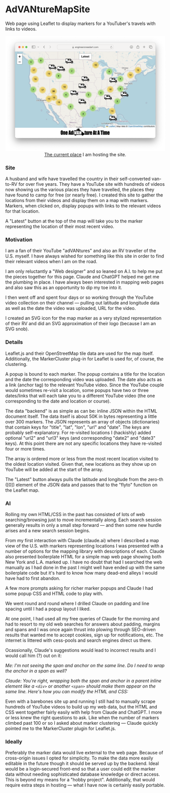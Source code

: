 # AdVANtureMapSite
Web page using Leaflet to display markers for a YouTuber's travels with links to videos.

<p align="center">
<img src="https://github.com/EngineersNeedArt/AdVANtureMapSite/blob/21018cf69b3bae198c2ce0c0d977ee1a5941ce70/screenshot.png">
<a href="https://engineersneedart.com/OneAdvanture/index.html" target="_blank">The current place</a> I am hosting the site.
</p>

### Site

A husband and wife have travelled the country in their self-converted van-to-RV for over five years. They have a YouTube site with hundreds of videos now showing us the various places they have travelled, the places they have found to camp for free (or nearly free). I created this site to gather the locations from their videos and display them on a map with markers. Markers, when clicked on, display popups with links to the relevant videos for that location.

A "Latest" button at the top of the map will take you to the marker representing the location of their most recent video.

### Motivation

I am a fan of their YouTube "adVANtures" and also an RV traveller of the U.S. myself. I have always wished for something like this site in order to find their relevant videos when I am on the road.

I am only reluctantly a "Web designer" and so leaned on A.I. to help me put the pieces together for this page. Claude and ChatGPT helped me get me the plumbing in place. I have always been interested in mapping web pages and also saw this as an opportunity to dip my toe into it.

I then went off and spent four days or so working through the YouTube video collection on their channel — pulling out latitude and longitude data as well as the date the video was uploaded, URL for the video.

I created an SVG icon for the map marker as a very stylized representation of their RV and did an SVG approximation of their logo (because I am an SVG snob).

### Details

Leaflet.js and their OpenStreetMap tile data are used for the map itself. Additionally, the MarkerCluster plug-in for Leaflet is used for, of course, the clustering.

A popup is bound to each marker. The popup contains a title for the location and the date the corresponding video was uploaded. The date also acts as a link (anchor tag) to the relevant YouTube video. Since the YouTube couple would sometimes re-visit a location, some popups have two or three dates/links that will each take you to a different YouTube video (the one corresponding to the date and location or course).

The data "backend" is as simple as can be: inline JSON within the HTML document itself. The data itself is about 50K in bytes representing a little over 300 markers. The JSON represents an array of objects (dictionaries) that contain keys for "title", "lat", "lon", "url" and "date". The keys are probably self-explanatory. For re-visited locations I (hackishly) added optional "url2" and "url3" keys (and corresponding "date2" and "date3" keys). At this point there are not any specific locations they have re-visited four or more times.

The array is ordered more or less from the most recent location visited to the oldest location visited. Given that, new locations as they show up on YouTube will be added at the start of the array.

The "Latest" button always pulls the latitude and longitude from the zero-th ([0]) element of the JSON data and passes that to the "flyto" function on the Leaflet map.

### AI

Rolling my own HTML/CSS in the past has consisted of lots of web searching/browsing just to move incrementally along. Each search session generally results in only a small step forward — and then some new hurdle arises and a new search session begins.

From my first interaction with Claude (claude.ai) where I described a map view of the U.S. with markers representing locations I was presented with a number of options for the mapping library with descriptions of each. Claude also presented boilerplate HTML for a simple map web page showing both New York and L.A. marked up. I have no doubt that had I searched the web manually as I had done in the past I might well have ended up with the same boilerplate code but it's hard to know how many dead-end alleys I would have had to first abandon.

A few more prompts asking for richer marker popups and Claude I had some popup CSS and HTML code to play with.

We went round and round where I drilled Claude on padding and line spacing until I had a popup layout I liked.

At one point, I had used all my free queries of Claude for the morning and had to resort to my old web searches for answers about padding, margins and spans and I was once again thrust into plowing through SEO-driven results that wanted me to accept cookies, sign up for notifications, etc. The internet is littered with cess-pools and search engines direct us there.

Ocassionally, Claude's suggestions would lead to incorrect results and I would call him (?) out on it:

_Me: I'm not seeing the span and anchor on the same line. Do I need to wrap the anchor in a span as well?_

_Claude: You're right, wrapping both the span and anchor in a parent inline element like a `<div>` or another `<span>` should make them appear on the same line. Here's how you can modify the HTML and CSS:_

Even with a barebones site up and running I still had to manually scrape hundreds of YouTube videos to build up my web data, but the HTML and CSS went together fairly easily with help from Claude and ChatGPT. I more or less knew the right questions to ask. Like when the number of markers climbed past 100 or so I asked about marker clustering — Claude quickly pointed me to the MarkerCluster plugin for Leaflet.js. 

### Ideally

Preferably the marker data would live external to the web page. Because of cross-origin issues I opted for simplicity. To make the data more easily editable in the future though it should be served up by the backend. Ideal would be a login-secured front-end so that a user could edit the marker data without needing sophisticated database knowledge or direct access. This is beyond my means for a "hobby project". Additionally, that would require extra steps in hosting — what I have now is certainly easily portable.
